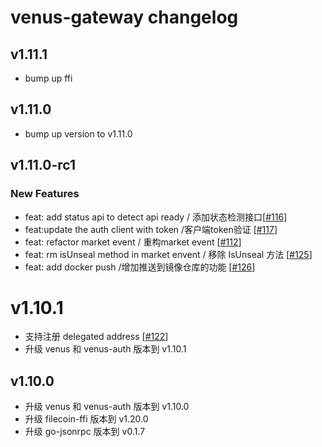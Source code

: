 # venus-gateway changelog

## v1.11.1

* bump up ffi
## v1.11.0

* bump up version to v1.11.0

## v1.11.0-rc1

### New Features
* feat: add status api to detect api ready  / 添加状态检测接口[[#116](https://github.com/ipfs-force-community/venus-gateway/pull/116)]
* feat:update the auth client with token  /客户端token验证 [[#117](https://github.com/ipfs-force-community/venus-gateway/pull/117)]
* feat: refactor market event / 重构market event [[#112](https://github.com/ipfs-force-community/venus-gateway/pull/112)]
* feat: rm isUnseal method in market envent / 移除 IsUnseal 方法  [[#125](https://github.com/ipfs-force-community/venus-gateway/pull/125)]
* feat: add docker push /增加推送到镜像仓库的功能 [[#126](https://github.com/ipfs-force-community/venus-gateway/pull/126)]

# v1.10.1

* 支持注册 delegated address [[#122](https://github.com/ipfs-force-community/venus-gateway/pull/122)]
* 升级 venus 和 venus-auth 版本到 v1.10.1

## v1.10.0

* 升级 venus 和 venus-auth 版本到 v1.10.0
* 升级 filecoin-ffi 版本到 v1.20.0
* 升级 go-jsonrpc 版本到 v0.1.7
